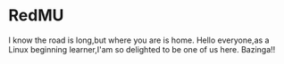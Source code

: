 # RedMU
I know the road is long,but where you are is home.
Hello everyone,as a Linux beginning learner,I'am so delighted to be one of us here.
Bazinga!!
